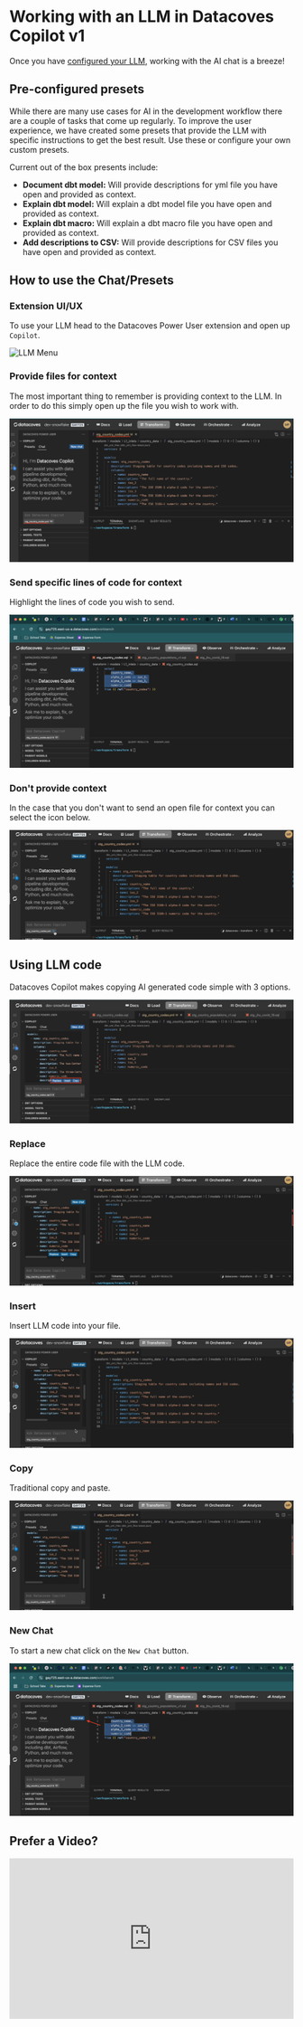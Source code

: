 # Working with an LLM in Datacoves Copilot v1

Once you have [configured your LLM](/how-tos/vscode/datacoves-copilot/v1-llm-config.md), working with the AI chat is a breeze!

## Pre-configured presets

While there are many use cases for AI in the development workflow there are a couple of tasks that come up regularly. To improve the user experience, we have created some presets that provide the LLM with specific instructions to get the best result. Use these or configure your own custom presets.

Current out of the box presents include:

- **Document dbt model:** Will provide descriptions for yml file you have open and provided as context.
- **Explain dbt model:** Will explain a dbt model file you have open and provided as context.
- **Explain dbt macro:** Will explain a dbt macro file you have open and provided as context.
- **Add descriptions to CSV:** Will provide descriptions for CSV files you have open and provided as context.

## How to use the Chat/Presets

### Extension UI/UX

To use your LLM head to the Datacoves Power User extension and open up `Copilot`.

<img src="/how-tos/vscode/datacoves-copilot/assets/llm_menu.png" alt="LLM Menu" width="250" height="500">

### Provide files for context

The most important thing to remember is providing context to the LLM. In order to do this simply open up the file you wish to work with.

![llm file open](assets/llm_file_open.png)

### Send specific lines of code for context

Highlight the lines of code you wish to send.

![context lines](assets/llm_line_context.png)

### Don't provide context

In the case that you don't want to send an open file for context you can select the icon below.

![llm context](assets/llm_context.gif)

## Using LLM code

Datacoves Copilot makes copying AI generated code simple with 3 options.

![Code Options](assets/llm_code_options.png)

### Replace

Replace the entire code file with the LLM code.

![llm Replace](assets/llm_replace.gif)

### Insert

Insert LLM code into your file.

![llm Insert](assets/llm_insert.gif)

### Copy

Traditional copy and paste.

![llm Copy](assets/llm_copy.gif)

### New Chat

To start a new chat click on the `New Chat` button.

![New Chat](assets/llm_new_chat.png)

## Prefer a Video?

<div style="position: relative; padding-bottom: 56.25%; height: 0;"><iframe src="https://www.loom.com/embed/b6e987152c114c3c8d44dc7712aa3e22?sid=d8847855-38cc-4a84-90b3-6be7e660f8b5" frameborder="0" webkitallowfullscreen mozallowfullscreen allowfullscreen style="position: absolute; top: 0; left: 0; width: 100%; height: 100%;"></iframe></div>
